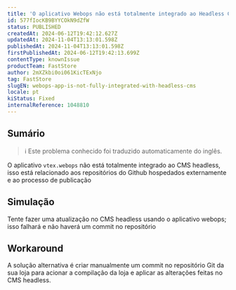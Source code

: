 ```yaml
---
title: 'O aplicativo Webops não está totalmente integrado ao Headless CMS'
id: 577fIocKB9BYYCOkN9dZfW
status: PUBLISHED
createdAt: 2024-06-12T19:42:12.627Z
updatedAt: 2024-11-04T13:13:01.598Z
publishedAt: 2024-11-04T13:13:01.598Z
firstPublishedAt: 2024-06-12T19:42:13.699Z
contentType: knownIssue
productTeam: FastStore
author: 2mXZkbi0oi061KicTExNjo
tag: FastStore
slugEN: webops-app-is-not-fully-integrated-with-headless-cms
locale: pt
kiStatus: Fixed
internalReference: 1048810
---
```


## Sumário

>ℹ️ Este problema conhecido foi traduzido automaticamente do inglês.


O aplicativo `vtex.webops` não está totalmente integrado ao CMS headless, isso está relacionado aos repositórios do Github hospedados externamente e ao processo de publicação

## Simulação


Tente fazer uma atualização no CMS headless usando o aplicativo webops; isso falhará e não haverá um commit no repositório



## Workaround


A solução alternativa é criar manualmente um commit no repositório Git da sua loja para acionar a compilação da loja e aplicar as alterações feitas no CMS headless.




